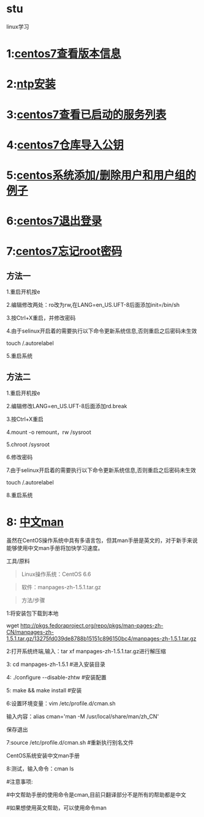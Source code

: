 # stu
linux学习 

# 1:[centos7查看版本信息](https://github.com/vekrio/stu/blob/master/20170718/Redhat-release)

# 2:[ntp安装](https://github.com/vekrio/stu/blob/master/20170718/ntp)

# 3:[centos7查看已启动的服务列表](https://github.com/vekrio/stu/blob/master/20170718/list-unit-files)

# 4:[centos7仓库导入公钥](https://github.com/vekrio/stu/blob/master/20170718/%E5%AF%BC%E5%85%A5%E5%85%AC%E9%92%A5)

# 5:[centos系统添加/删除用户和用户组的例子](http://www.111cn.net/sys/CentOS/63650.htm)

# 6:[centos7退出登录](http://blog.csdn.net/huangxiang360729/article/details/52650107)

# 7:[centos7忘记root密码](https://jingyan.baidu.com/article/cbf0e5009d61322eab28935f.html)

 ## 方法一

1.重启开机按e

2.编辑修改两处：ro改为rw,在LANG=en_US.UFT-8后面添加init=/bin/sh

3.按Ctrl+X重启，并修改密码

4.由于selinux开启着的需要执行以下命令更新系统信息,否则重启之后密码未生效

touch /.autorelabel

5.重启系统

## 方法二

1.重启开机按e

2.编辑修改LANG=en_US.UFT-8后面添加rd.break

3.按Ctrl+X重启

4.mount -o remount，rw /sysroot

5.chroot  /sysroot

6.修改密码

7.由于selinux开启着的需要执行以下命令更新系统信息,否则重启之后密码未生效

touch /.autorelabel

8.重启系统


# 8:  [ 中文man ](https://jingyan.baidu.com/article/f25ef25466bffc482c1b82b6.html)

虽然在CentOS操作系统中具有多语言包，但其man手册是英文的，对于新手来说能够使用中文man手册将加快学习速度。

工具/原料

>Linux操作系统：CentOS 6.6

>软件：manpages-zh-1.5.1.tar.gz

>方法/步骤

1:将安装包下载到本地

wget http://pkgs.fedoraproject.org/repo/pkgs/man-pages-zh-CN/manpages-zh-1.5.1.tar.gz/13275fd039de8788b15151c896150bc4/manpages-zh-1.5.1.tar.gz


2:打开系统终端,输入：tar xf manpages-zh-1.5.1.tar.gz进行解压缩

3: cd manpages-zh-1.5.1             #进入安装目录

4: ./configure --disable-zhtw      #安装配置

5:  make && make install            #安装

6:设置环境变量：vim /etc/profile.d/cman.sh

  输入内容：alias cman='man -M /usr/local/share/man/zh_CN'
  
  保存退出

7:source /etc/profile.d/cman.sh      #重新执行别名文件

CentOS系统安装中文man手册

8:测试，输入命令：cman ls

  #注意事项:
  
  #中文帮助手册的使用命令是cman,目前只翻译部分不是所有的帮助都是中文
  
  #如果想使用英文帮助，可以使用命令man
